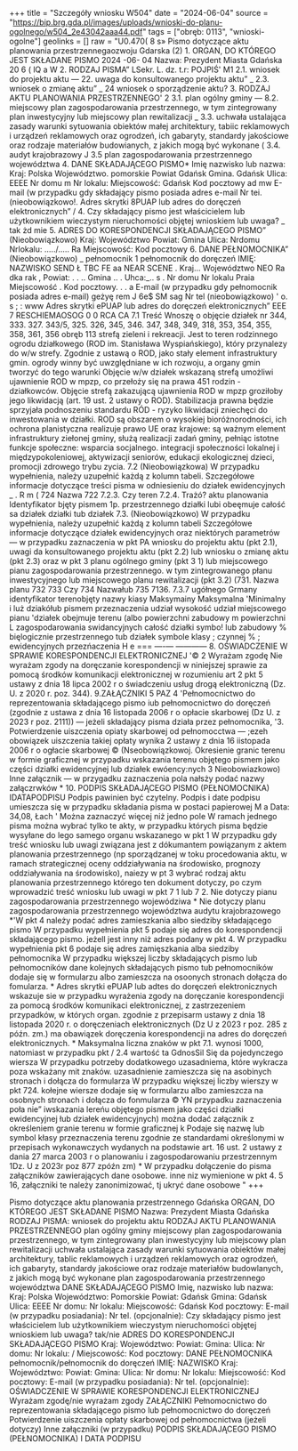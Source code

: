+++
title = "Szczegóły wniosku W504"
date = "2024-06-04"
source = "https://bip.brg.gda.pl/images/uploads/wnioski-do-planu-ogolnego/w504_2e43042aaa44.pdf"
tags = ["obręb: 0113", "wnioski-ogolne"]
geolinks = []
raw = "U0.470( 8 s» Pismo dotyczące aktu planowania przestrzennegaozwoju Gdarska (2) 1. ORGAN, DO KTÓREGO JEST SKŁADANE PISMO 2024 -06- 04 Nazwa: Prezydent Miasta Gdańska 20 6 ( lQ a W 2. RODZAJ PISMA” LSekr. L. dz. t.r: POJPIŚ' M1 2.1. wniosek do projektu aktu — 22. uwaga do konsultowanego projektu aktu” _ 2.3. wniosek o zmianę aktu” _ 24 wniosek o sporządzenie aktu? 3. RODZAJ AKTU PLANOWANIA PRZESTRZENNEGO' 2 3.1. plan ogólny gminy — 8.2. miejscowy plan zagospodarowania przestrzennego, w tym zintegrowany plan inwestycyjny lub miejscowy plan rewitalizacji _ 3.3. uchwała ustalająca zasady  warunki sytuowania obiektów małej architektury, tabiic reklamowych i urządzeń reklamowych oraz ogrodzeń, ich gabaryty, standardy jakościowe oraz rodzaje materiałów budowianych, z jakich mogą być wykonane ( 3.4. audyt krajobrazowy J 3.5 plan zagospodarowania przestrzennego województwa 4. DANE SKŁADAJĄCEGO PISMO* Imię  nazwisko lub nazwa:  Kraj: Polska Województwo. pomorskie Powiat Gdańsk Gmina. Gdańsk Ulica: EEEE Nr domu m Nr lokalu: Miejscowość: Gdańsk Kod pocztowy ad mw E-mail (w przypadku gdy składający pismo posiada adres e-mail Nr tei. (nieobowiązkowo!. Adres skrytki 8PUAP lub adres do doręczeń elektronicznych” / 4. Czy składający pismo jest właścicielem lub użytkownikiem wieczystym nieruchomości objętej wnioskiem lub uwaga? _ tak żd mie 5. ADRES DO KORESPONDENCJI SKŁADAJĄCEGO PISMO” (Nieobowiązkowo) Kraj: Województwo Powiat: Gmina Ulica: Nrdomu  Nrlokalu: ...../..... Ra Miejscowość: Kod pocztowy 6. DANE PEŁNOMOCNIKA” (Nieobowiązkowo) _ pełnomocnik 1 pełnomocnik do doręczeń IMIĘ: NAZWISKO SEND Ł TBC FE aa NEAR SCENE . Kraj... Województwo NEO Ra dka rak , Powiat: . . .. Gmina .. . Uhca:_.. s  . Nr domu Nr lokalu  Praia Miejscowość . Kod pocztowy. . . a E-mail (w przypadku gdy pełnomocnik posiada adres e-mail) geżyę rem J 6e$ SM sag Nr tel (nieobowiązkowo) ' o. s ; : www Adres skrytki ePUAP lub adres do doręczeń elektronicznych” EEE 7 RESCHIEMAOSOG 0 0 RCA CA 7.1 Treść Wnoszę o objęcie działek nr 344, 333. 327. 343/5, 325. 326, 345, 346. 347, 348, 349, 318, 353, 354, 355, 358, 361, 356 obręb 113 strefą zieleni i rekreacji. Jest to teren rodzinnego ogrodu działkowego (ROD im. Stanisława Wyspiańskiego), który przynalezy do w/w strefy. Zgodnie z ustawą o ROD, jako stały element infrastruktury gmin. ogrody winny być uwzględniane w ich rozwoju, a organy gmin tworzyć do tego warunki Objęcie w/w działek wskazaną strefą umożliwi ujawnienie ROD w mpzp, co przełoży się na prawa 451 rodzin - działkowców. Objęcie strefą zakazującą ujawnienia ROD w mpzp groziłoby jego likwidacją (art. 19 ust. 2 ustawy o ROD). Stabilizacja prawna będzie sprzyjała podnoszeniu standardu RÓD - ryzyko likwidacji zniechęci do inwestowania w działki. ROD są obszarem o wysokiej bioróżnorodności, ich ochrona planistyczna realizuje prawo UE oraz krajowe: są ważnym element infrastruktury ziełonej gminy, służą realizacji zadań gminy, pełniąc istotne funkcje społeczne: wsparcia socjalnego. integracji społeczności lokalnej i międzypokoleniowej, aktywizacji seniorów, edukacji ekologicznej dzieci, promocji zdrowego trybu zycia. 7.2 (Nieobowiązkowa) W przypadku wypełnienia, należy uzupełnić każdą z kolumn tabeli. Szczegółowe informacje dotyczące treści pisma w odniesieniu do działek ewidencyjnych _ . R m ( 724 Nazwa  722  7.2.3. Czy teren  7.2.4. Trażó?    aktu planowania ldentyfikator  bjęty pismem   1p.  przestrzennego działki lubi  obeęmuje całość   sa działek działki tub działek   7.3. (Nieobowiązkowo) W przypadku wypełnienia, należy uzupełnić każdą z kolumn tabeli Szczegółowe informacje dotyczące działek ewidencyjnych oraz niektórych parametrów — w przypadku zaznaczenia w pkt PA wniosku do projektu aktu (pkt 2.1), uwagi da konsultowanego projektu aktu (pkt 2.2) lub wniosku o zmianę aktu (pkt 2.3) oraz w pkt 3 planu ogólnego gminy (pkt 3 1) lub miejscowego pianu zagospodarowania przestrzennego. w tym zintegrowanego płanu inwestycyjnego lub miejscowego planu rewitalizacji (pkt 3.2)  (731. Nazwa planu  732  733 Czy  734 Nazwałub  735 7136. 7.3.7  ugółnego Grmany identyfikator   terenobjęty  nazwy kiasy Maksymainy Maksymalna 'Minimalny i luż dziakółub  pismem  przeznaczenia udział  wysokość udział  miejscowego pianu 'działek  obejmuje terenu (albo powierzchni  zabudowy m powierzchni  L zagospodarowania   swidancyjnych całość działki symbo! lub zabudowy %  bięlogicznie   przestrzennego  tub działek symbole klasy ; czynnej %   ; ewidencyjnych przezńaczenia H e === —-— ———— 8. OŚWIADCZENIE W SPRAWIE KORESPONDENCJI ELEKTRONICZNEJ '© 2 Wyrażam zgodę Nie wyrażam zgody  na doręczanie korespondencji w niniejszej sprawie za pomocą środków komunikacji elektronicznej w rozumieniu art 2 pkt 5 ustawy z dnia 18 lipca 2002 r o świadczeniu usług drogą elektroniczną (Dz. U. z 2020 r. poz. 344). 9.ZAŁĄCZNIKI 5 PAZ 4 'Pełnomocnictwo do reprezentowania składającego pismo iub pełnomocnictwo do doręczeń (zgodnie z ustawa z dnia 16 listopada 2006 r o opłacie skarbowej (Dz U. z 2023 r poz. 2111)) — jeżeli składający pisma działa przez pełnomocnika, '3. Potwierdzenie uiszczenia opiaty skarbowej od pełnomocctwa — ;ezeh obowiązek uiszczenia takiej opłaty wynika 2 ustawy z dnia 16 iistopada 2006 r o ogłacie skarbowej © (Nseobowiązkowoj. Okresienie granic terenu w formie graficznej w przypadku wskazania terenu objętego pismem jako części działki ewidencyjnej lub działek ewóency:nych 3  Nieobowiazkowo) Inne załącznik — w  przygadku zaznaczenia pola nałsży podać nazwy załączrwków * 10. PODPIS SKŁADAJĄCEGO PISMO (PEŁNOMOCNIKA) IDATAPODPISU Podpis pawinien być czytelny. Podpis i date podpisu umieszcza się w przypadku składania pisma w postaci papierowej M a Data: 34,08, Łach ' Można zaznaczyć więcej niż jedno pole W ramach jednego pisma można wybrać tylko te akty, w przypadku których pisma będzie wysyłane do lego samego organu wskazanego w pkt 1 W przypadku gdy treść wniosku lub uwagi związana jest z dókumantem powiązanym z aktem planowania przestrzennego (np sporządzanej w toku procedowania aktu, w ramach strategicznej oceny oddziaływania na środowisko, prognozy oddziaływania na środowisko), naiezy w pt 3 wybrać rodzaj aktu planowania przestrzennego którego ten dokument dotyczy, po czym wprowadzić treść wniosku lub uwagi w pkt 7 1 lub 7 2. Nie dotyczy pianu zagospodarowania przestrzennego wojewódziwa * Nie dotyczy planu zagospodarowania przestrzennego województwa  audytu krajobrazowego *'W pkt 4 należy podać adres zamieszkania albo siedziby składającego pismo W przypadku wypełnienia pkt 5 podaje się adres do korespondencji składającego pismo. jeżell jest inny niż adres podany w pkt 4. W przypadku wypełnienia pkt 6 podaje się adres zamięszkania alba siedziby pełnomocnika W przypadku większej liczby składających pismo lub pełnomocników dane kolejnych składających pismo tub pełnomocników dodaje się w formularzu albo zamieszcza na osoonych stronach  dołącza do fomularza. * Adres skrytki ePUAP lub adtes do doręczeń elektronicznych wskazuje sie w przypadku wyrażenia zgody na doręczanie korespondencji za pomocą środków komunikaci elektronicznej, z zastrzezeniem przypadków, w których organ. zgodnie z przepisarm ustawy z dnia 18 listopada 2020 r. o doręczeniach elektronicznych (Dz U z 2023 r poz. 285 z późn. zm.) ma obawiązek doręczenia korespondencji na adres do doręczeń elektronicznych. * Maksymalna liczna znaków w pkt 7.1. wynosi 1000, natomiast w przypadku pkt / 2.4 wartość ta GdnosSil Się da pojedynczego wiersza W przypadku potrzeby dodatkowego uzasadniema, które wykracza poza wskażany mit znaków. uzasadnienie zamieszcza się na asobinych stronach i dołącza do formularza W przypadku większej liczby wierszy w pkt 724. kołejne wiersze dodaje się w formularzu albo zamieszcza na osobnych stronach i dołącza do fonmularza © YN przypadku zaznaczenia poła nie” iwskazania lereńu objętego pismem jako części działki ewidencyjnej łub działek ewidencyjnych) można dodać załącznik z określeniem granie terenu w formie graficznej k Podaje się nazwę lub symbol kłasy przeznaczenia terenu zgodnie ze standardami określonymi w przepisach wykonawczych wydanych na podstawie art. 16 ust. 2 ustawy z dania 27 marca 2003 r o planowaniu i zagospodarowaniu przestrzennym 1Dz. U z 2023r poz 877 zpóźn zm) * W przypadku dołączenie do pisma załączników zawierających dane osobowe. inne niz wymienione w pkt 4. 5 16, załączniki te należy zanonimizować, tj ukryć dane osobowe "
+++

Pismo dotyczące aktu planowania przestrzennego Gdańska
ORGAN, DO KTÓREGO JEST SKŁADANE PISMO
Nazwa: Prezydent Miasta Gdańska
RODZAJ PISMA: wniosek do projektu aktu
RODZAJ AKTU PLANOWANIA PRZESTRZENNEGO
plan ogólny gminy
miejscowy plan zagospodarowania przestrzennego, w tym zintegrowany plan inwestycyjny lub miejscowy plan rewitalizacji
uchwała ustalająca zasady  warunki sytuowania obiektów małej architektury, tablic reklamowych i urządzeń reklamowych oraz ogrodzeń, ich gabaryty, standardy jakościowe oraz rodzaje materiałów budowlanych, z jakich mogą być wykonane
plan zagospodarowania przestrzennego województwa
DANE SKŁADAJĄCEGO PISMO
Imię, nazwisko lub nazwa: 
Kraj: Polska
Województwo: Pomorskie
Powiat: Gdańsk
Gmina: Gdańsk
Ulica: EEEE
Nr domu: 
Nr lokalu: 
Miejscowość: Gdańsk
Kod pocztowy: 
E-mail (w przypadku posiadania): 
Nr tel. (opcjonalnie): 
Czy składający pismo jest właścicielem lub użytkownikiem wieczystym nieruchomości objętej wnioskiem lub uwaga? tak/nie
ADRES DO KORESPONDENCJI SKŁADAJĄCEGO PISMO
Kraj: 
Województwo: 
Powiat: 
Gmina: 
Ulica: 
Nr domu: 
Nr lokalu: /
Miejscowość: 
Kod pocztowy: 
DANE PEŁNOMOCNIKA
pełnomocnik/pełnomocnik do doręczeń
IMIĘ: NAZWISKO 
Kraj: 
Województwo: 
Powiat: 
Gmina: 
Ulica: 
Nr domu: 
Nr lokalu: 
Miejscowość: 
Kod pocztowy: 
E-mail (w przypadku posiadania): 
Nr tel. (opcjonalnie): 
OŚWIADCZENIE W SPRAWIE KORESPONDENCJI ELEKTRONICZNEJ
Wyrażam zgodę/nie wyrażam zgody
ZAŁĄCZNIKI
Pełnomocnictwo do reprezentowania składającego pismo lub pełnomocnictwo do doręczeń
Potwierdzenie uiszczenia opłaty skarbowej od pełnomocnictwa (jeżeli dotyczy)
Inne załączniki (w przypadku)
PODPIS SKŁADAJĄCEGO PISMO (PEŁNOMOCNIKA) I DATA PODPISU


